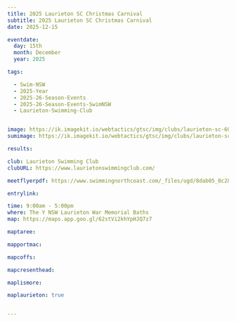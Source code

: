 ```yaml
---
title: 2025 Laurieton SC Christmas Carnival
subtitle: 2025 Laurieton SC Christmas Carnival
date: 2025-12-15

eventdate:
  day: 15th
  month: December
  year: 2025

tags:

  - Swim-NSW
  - 2025-Year
  - 2025-26-Season-Events
  - 2025-26-Season-Events-SwimNSW
  - Laurieton-Swimming-Club


image: https://ik.imagekit.io/webtactics/gtsc/img/clubs/laurieton-sc-600x400.jpg
sumimage: https://ik.imagekit.io/webtactics/gtsc/img/clubs/laurieton-sc-400x600.jpg

results: 

club: Laurieton Swimming Club
clubURL: https://www.laurietonswimmingclub.com/

meetflyerpdf: https://www.swimmingnorthcoast.com/_files/ugd/8dab05_0c28bad4a8254803a40daed7beef6eb3.pdf

entrylink: 

time: 9:00am - 5:00pm
where: The Y NSW Laurieton War Memorial Baths
map: https://maps.app.goo.gl/62stVi2khYpHJQ7z7

maptaree:

mapportmac:

mapcoffs:

mapcresenthead:

maplismore: 

maplaurieton: true


---
```



